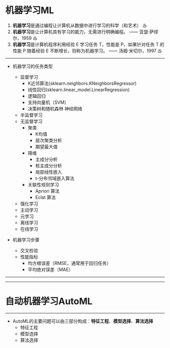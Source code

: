 # 机器学习ML

1. **机器学习**是通过编程让计算机从数据中进行学习的科学（和艺术） ♨
2. **机器学习**是让计算机具有学习的能力，无需进行明确编程。 —— 亚瑟·萨缪尔，1959 ♨
3. **机器学习**是计算机程序利用经验 E 学习任务 T，性能是 P，如果针对任务 T 的性能 P 随着经验 E 不断增长，则称为机器学习。 —— 汤姆·米切尔，1997 ♨

---

- 机器学习的任务类型
    -   监督学习
        -   K近邻算法(sklearn.neighbors.KNeighborsRegressor)
        -   线性回归(sklearn.linear_model.LinearRegression)
        -   逻辑回归
        -   支持向量机（SVM）
        -   决策树和随机森林
神经网络
    -   半监督学习
    -   无监督学习
        -   聚类
            -   K均值
            -   层次聚类分析
            -   期望最大值
        -   降维
            -   主成分分析
            -   核主成分分析
            -   局部线性嵌入
            -   t-分布邻域嵌入算法
        -   关联性规则学习
            -   Apriori 算法
            -   Eclat 算法
    -   强化学习
    -   主动学习
    -   元学习
    -   离线学习
    -   在线学习

- 机器学习步骤
  - 交叉检验
  - 性能指标
    -   均方根误差（RMSE，通常用于回归任务）
    -   平均绝对误差（MAE）

---
---

# 自动机器学习AutoML


---

- AutoML的主要问题可以由三部分构成：**特征工程**、**模型选择**、**算法选择**
  - 特征工程
  - 模型选择
  - 算法选择